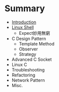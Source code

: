 # Summary

* [Introduction](README.md)
* [Linux Shell](linux_shell.md)
   * Expect妙用無窮
* C Design Pattern 
   * Template Method
   * Observer
   * Strategy
* Advanced C Socket
* Linux C
* Troubleshooting
* Refactoring
* Network Pattern
* Misc.

